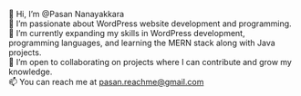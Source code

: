 👋 Hi, I’m @Pasan Nanayakkara<br>
👀 I’m passionate about WordPress website development and programming.<br>
🌱 I’m currently expanding my skills in WordPress development, programming languages, and learning the MERN stack along with Java projects.<br>
💞️ I’m open to collaborating on projects where I can contribute and grow my knowledge.<br>
📫 You can reach me at pasan.reachme@gmail.com<br>

<!---
pasan899/pasan899 is a ✨ special ✨ repository because its `README.md` (this file) appears on your GitHub profile.
You can click the Preview link to take a look at your changes.
--->
